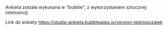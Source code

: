 Ankieta została wykonana w "bubble", z wykorzystaniem sztucznej intelicencji.

Link do ankiety
https://studia-ankieta.bubbleapps.io/version-test/poczatek
